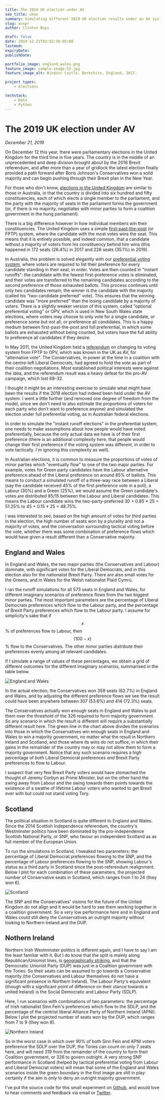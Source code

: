 ```yaml
---
title: The 2019 UK election under AV
seo_title: ukav
summary: Simulating different 2019 UK election results under an AV system
slug: auspr
author: Clinton Boys

draft: false
date: 2019-12-21T03:52:30-05:00
lastmod: 
expiryDate: 
publishDate: 

portfolio_image: england_wales.png
feature_image: sample-image-52.jpg
feature_image_alt: Windsor Castle, Berkshire, England, 2017.

project types: 
    - Elections

techstack:
    - Data
    - Python
---
```


# The 2019 UK election under AV

*December 21, 2019*

On December 12 this year, there were parliamentary elections in the United Kingdom for the third time in five years. The country is in the middle of an unprecedented and deep division brought about by the 2016 Brexit referendum, and after more than a year of gridlock the latest election finally provided a path forward after Boris Johnson's Conservatives won a solid majority and can begin pushing through their Brexit plan in the New Year. 

For those who don't know, [elections in the United Kingdom](https://en.wikipedia.org/wiki/Elections_in_the_United_Kingdom) are similar to those in Australia, in that the country is divided into six hundred and fifty constituencies, each of which elects a single member to the parliament, and the party with the majority of seats in the parliament forms the government (or, if there is no majority, negotiates with minor parties to form a coalition government in the hung parliament). 

There is a big difference however in how individual members win their constituencies. The United Kingdom uses a simple [first-past-the-post](https://en.wikipedia.org/wiki/First-past-the-post_voting) (or FPTP) system, where the candidate with the most votes wins the seat. This means that it is entirely possible, and indeed common, that a candidate without a majority of voters from his constituency behind him wins (this happened in 172 seats (26.4%) in 2017 and 228 seats (35.1%) in 2019). 

In Australia, this problem is solved elegantly with our [preferential voting system](https://en.wikipedia.org/wiki/Electoral_system_of_Australia), where voters are required to list their preference for every candidate standing in their seat, in order. Votes are then counted in "instant runoffs": the candidate with the fewest first-preference votes is eliminated, and their votes are transferred to the remaining candidates according to the second preference of those exhausted ballots. This process continues until only two candidates remain; the winner is the candidate with the majority (called his "two-candidate preferred" vote). This ensures that the winning candidate was "more preferred" than the losing candidate by a majority of voters. There is a slightly weaker version of this system, called "optional preferential voting" or OPV, which is used in New South Wales state elections, where voters may choose to only vote for a single candidate, or preference some but not all, or preference all candidates. This is a happy medium between first-past-the-post and full preferential, in which some ballots are exhausted without being counted, but voters have the full ability to preference all candidates if they desire. 

In May 2011, the United Kingdom held a [referendum](https://en.wikipedia.org/wiki/2011_United_Kingdom_Alternative_Vote_referendum) on changing its voting system from FPTP to OPV, which was known in the UK as AV, for "alternative vote". The Conservatives, in power at the time in a coalition with the centre-left Liberal Democrats, had agreed to hold the vote as part of their coalition negotiations. Most established political interests were against the idea, and the referendum result was a heavy defeat for the pro-AV campaign, which lost 68-32. 

I thought it might be an interesting exercise to simulate what might have been the results if the 2019 election had indeed been held under the AV system. I went a little further (and removed one degree of freedom from the model, since we don't need to also estimate the proportions of voters for each party who don't want to preference anyone) and simulated the election under full preferential voting, as in Australian federal elections. 

In order to simulate the "instant runoff elections" in the preferential system, one needs to make assumptions about how people would have voted preferentially, because the only actual data we have is of their first preference (there is an additional complexity here, that people would change their first preference if the voting system was different, in order to vote tactically. I'm ignoring this complexity as well). 

In Australian elections, it is common to measure the proportions of votes of minor parties which "eventually flow" to one of the two major parties. For example, votes for Green party candidates have the Labour alternative preference ahead of the Liberal preference on around 85% of ballots. This means to conduct a simulated runoff of a three-way race between a Liberal (say the candidate received 45% of the first preference vote in a poll), a Labour (30%) and a Green (25%), we would assume the Green candidate's votes are distributed 85/15 between the Labour and Liberal candidates. This means the Labour candidate wins the two-party-preferred 30 + 0.85 * 25 = 51.25% to 45 + 0.15 * 25 = 48.75%. 

I was interested to see, based on the high amount of votes for third parties in the election, the high number of seats won by a plurality and not a majority of votes, and the conversation surrounding tactical voting before the vote, whether there was some combination of preference flows which would have given a result different than a Conservative majority. 

## England and Wales

In England and Wales, the two major parties (the Conservatives and Labour) dominate, with significant votes for the Liberal Democrats, and in this election also for the nationalist Brexit Party. There are also small votes for the Greens, and in Wales for the Welsh nationalist Plaid Cymrú.

I ran the runoff simulations for all 573 seats in England and Wales, for different imaginary scenarios of preference flows from the two biggest minor parties. The most important parameters are the percentage of Liberal Democrats preferences which flow to the Labour party, and the percentage of Brexit Party preferences which flow to the Labour party. I assume for simplicity's sake that if $$x$$% of preferences flow to Labour, then $$(100-x)$$% flow to the Conservatives. The other minor parties distribute their preferences evenly among all relevant candidates.
 
If I simulate a range of values of these percentages, we obtain a grid of different outcomes for the different imaginary scenarios, summarised in the table below. 
 
![England and Wales](/assets/england_wales.png)
 
In the actual election, the Conservatives won 359 seats (62.7%) in England and Wales, and by adjusting the different preference flows we see the result could have been anywhere between 307 (53.6%) and 414 (72.3%) seats. 
 
The Conservatives actually won enough seats in England and Wales to put them over the threshold of the 326 required to form majority government. So any scenario in which the result is different will require a substantially different result here. The green line in the chart above divides the scenarios into those in which the Conservatives win enough seats in England and Wales to win a majority government, no matter what the result in Northern Ireland and Scotland, and those where its wins do not suffice, in which their gains in the remainder of the country may or may not allow them to form a majority government. Notice that any such scenario requires a high percentage of *both* Liberal Democrat preferences *and* Brexit Party preferences to flow to Labour. 
 
I suspect that very few Brexit Party voters would have stomached the thought of Jeremy Corbyn as Prime Minister, but on the other hand the swing away from Labour and the swing towards them points towards the existence of a swathe of lifetime Labour voters who wanted to get Brexit over with but could not stand voting Tory. 
 
## Scotland
 
The political situation in Scotland is quite different to England and Wales. Since the 2014 Scottish Independence referendum, the country's Westminster politics have been dominated by the pro-independence Scottish National Party, or SNP, who favour an independent Scotland as as full member of the European Union. 

To run the simulations in Scotland, I tweaked two parameters: the percentage of Liberal Democrat preferences flowing to the SNP, and the percentage of Labour preferences flowing to the SNP, showing Labour's status as a third party in Scotland since the post-referendum realignment. Below I plot for each combination of these parameters, the projected number of Conservative seats in Scotland, which ranges from 1 to 24 (they won 6). 

![Scotland](/assets/scotland.png)

The SNP and the Conservatives' visions for the future of the United Kingdom do not align and it would be hard to see them working together in a coalition government. So a very low performance here and in England and Wales could still deny the Conservatives an outright majority without looking to Northern Ireland and the DUP. 

## Nothern Ireland

Northern Irish Westminster politics is different again, and I have to say I am the least familiar with it. But I do know that the split is mainly along Republican/Unionist lines, is [geographically striking](https://en.wikipedia.org/wiki/Sinn_Féin#/media/File:Northern_Ireland_election_seats_1997-2019.svg), and that the Democratic Unionist Party (DUP) was just in a Coalition government with the Tories. So their seats can be assumed to go towards a Conservative majority (the Conservatives and Labour themselves do not have a significant presence in Northern Ireland). The Labour Party's equivalent (though with a significant point of difference on their stance towards a united Ireland) is the Social Democratic and Labour Party (SDLP).

Here, I run scenarios with combinations of two parameters: the percentage of Irish nationalist Sinn Fein's preferences which flow to the SDLP, and the percentage of the centrist liberal Alliance Party of Northern Ireland (APNI). Below I plot the projected number of seats won by the DUP, which ranges from 7 to 9 (they won 8). 

![Northern Ireland](/assets/northern_ireland.png)

So in the worst case in which over 90% of both Sinn Fein and APNI voters preference the SDLP over the DUP, the Tories can count on only 7 seats here, and will need 319 from the remainder of the country to form their Coalition government, or 326 to govern outright. A very strong SNP performance in Scotland (helped by tactical preferential voting from Labour and Liberal Democrat voters) will mean that some of the England and Wales scenarios inside the green boundary in the first image are still in play: certainly if the aim is only to deny an outright majority government. 

I've put the source code for this small experiment on [Github](https://github.com/clintonboys/2019-uk-av-sim), and would love to hear comments and feedback via email or [Twitter](http://www.twitter.com/psephologue). 
